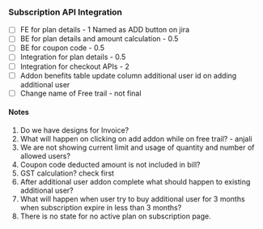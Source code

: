 ### Subscription API Integration
- [ ] FE for plan details - 1
	Named as ADD button on jira
- [ ] BE for plan details and amount calculation - 0.5
- [ ] BE for coupon code - 0.5
- [ ] Integration for plan details - 0.5
- [ ] Integration for checkout APIs - 2
- [ ] Addon benefits table update column additional user id on adding additional user
- [ ] Change name of Free trail - not final

#### Notes
1. Do we have designs for Invoice?
2. What will happen on clicking on add addon while on free trail? - anjali
3. We are not showing current limit and usage of quantity and number of allowed users?
4. Coupon code deducted amount is not included in bill?
5. GST calculation? check first
6. After additional user addon complete what should happen to existing additional user?
7. What will happen when user try to buy additional user for 3 months when subscription expire in less than 3 months?
8. There is no state for no active plan on subscription page.